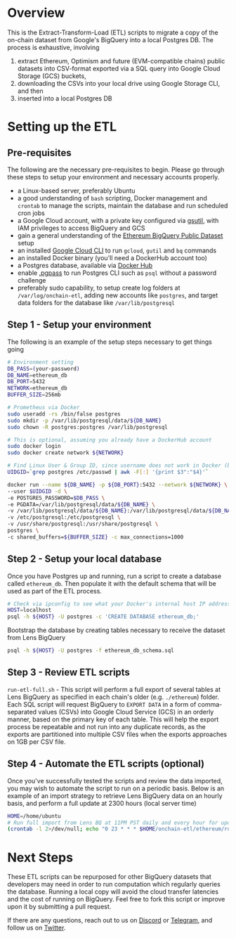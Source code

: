 # Overview
This is the Extract-Transform-Load (ETL) scripts to migrate a copy of the on-chain dataset from Google's BigQuery into a local Postgres DB. The 
process is exhaustive, involving 
1. extract Ethereum, Optimism and future (EVM-compatible chains) public datasets into CSV-format exported via a SQL query into Google Cloud Storage (GCS) buckets,
2. downloading the CSVs into your local drive using Google Storage CLI, and then 
3. inserted into a local Postgres DB

# Setting up the ETL

## Pre-requisites
The following are the necessary pre-requisites to begin.  Please go through these steps to setup your environment and necessary accounts properly.
- a Linux-based server, preferably Ubuntu
- a good understanding of `bash` scripting, Docker management and `crontab` to manage the scripts, maintain the database and run scheduled cron jobs
- a Google Cloud account, with a private key configured via [gsutil](https://cloud.google.com/storage/docs/gsutil/commands/config), with IAM privileges to access BigQuery and GCS
- gain a general understanding of the [Ethereum BigQuery Public Dataset](https://cloud.google.com/blog/products/data-analytics/ethereum-bigquery-public-dataset-smart-contract-analytics) setup
- an installed [Google Cloud CLI](https://cloud.google.com/sdk/docs/install) to run `gcloud`, `gutil` and `bq` commands
- an installed Docker binary (you'll need a DockerHub account too)
- a Postgres database, available via [Docker Hub](https://hub.docker.com/_/postgres)
- enable [.pgpass](https://tableplus.com/blog/2019/09/how-to-use-pgpass-in-postgresql.html) to run Postgres CLI such as `psql` without a password challenge
- preferably sudo capability, to setup create log folders at `/var/log/onchain-etl`, adding new accounts like `postgres`, and target data folders for the database like `/var/lib/postgresql`

## Step 1 - Setup your environment
The following is an example of the setup steps necessary to get things going

```sh
# Environment setting
DB_PASS=(your-password)
DB_NAME=ethereum_db
DB_PORT=5432
NETWORK=ethereum_db
BUFFER_SIZE=256mb

# Prometheus via Docker
sudo useradd -rs /bin/false postgres
sudo mkdir -p /var/lib/postgresql/data/${DB_NAME}
sudo chown -R postgres:postgres /var/lib/postgresql

# This is optional, assuming you already have a DockerHub account
sudo docker login
sudo docker create network ${NETWORK}

# Find Linux User & Group ID, since username does not work in Docker (bug?)
UIDGID=`grep postgres /etc/passwd | awk -F[:] '{print $3":"$4}'`

docker run --name ${DB_NAME} -p ${DB_PORT}:5432 --network ${NETWORK} \
--user $UIDGID -d \
-e POSTGRES_PASSWORD=$DB_PASS \
-e PGDATA=/var/lib/postgresql/data/${DB_NAME} \
-v /var/lib/postgresql/data/${DB_NAME}:/var/lib/postgresql/data/${DB_NAME} \
-v /etc/postgresql:/etc/postgresql \
-v /usr/share/postgresql:/usr/share/postgresql \
postgres \
-c shared_buffers=${BUFFER_SIZE} -c max_connections=1000
```

## Step 2 - Setup your local database
Once you have Postgres up and running, run a script to create a database called `ethereum_db`.  Then populate it with the default schema that will be used as part of the ETL process.
```sh
# Check via ipconfig to see what your Docker's internal host IP address is
HOST=localhost
psql -h ${HOST} -U postgres -c 'CREATE DATABASE ethereum_db;'
```

Bootstrap the database by creating tables necessary to receive the dataset from Lens BigQuery
```sh
psql -h ${HOST} -U postgres -f ethereum_db_schema.sql
```


## Step 3 - Review ETL scripts
`run-etl-full.sh` - This script will perform a full export of several tables at Lens BigQuery as specified in each chain's older (e.g. `./ethereum`) folder.  Each SQL script will request BigQuery to `EXPORT DATA` in a form of comma-separated values (CSVs) into Google Cloud Service (GCS) in an orderly manner, based on the primary key of each table.  This will help the export process be repeatable and not run into any duplicate records, as the exports are partitioned into multiple CSV files when the exports approaches on 1GB per CSV file.


## Step 4 - Automate the ETL scripts (optional)
Once you've successfully tested the scripts and review the data imported, you may wish to automate the script to run on a periodic basis.  Below is an 
example of an import strategy to retrieve Lens BigQuery data on an hourly basis, and perform a full update at 2300 hours (local server time)

```sh
HOME=/home/ubuntu
# Run full import from Lens BQ at 11PM PST daily and every hour for updates
(crontab -l 2>/dev/null; echo "0 23 * * * $HOME/onchain-etl/ethereum/run-etl-full.sh") | crontab -
```

# Next Steps
These ETL scripts can be repurposed for other BigQuery datasets that developers may need in order to run computation which regularly queries 
the database.  Running a local copy will avoid the cloud transfer latencies and the cost of running on BigQuery.  Feel free to fork this script 
or improve upon it by submitting a pull request.

If there are any questions, reach out to us on [Discord](https://k3l.io/discord) or [Telegram](https://t.me/Karma3Labs), and follow us on [Twitter](https://twitter.com/Karma3Labs).

